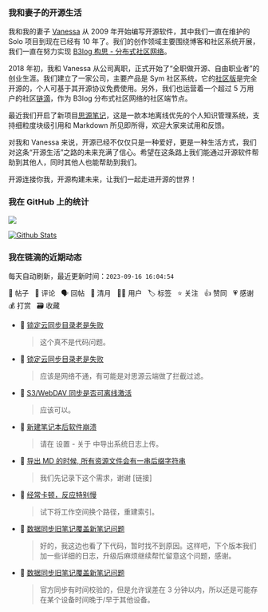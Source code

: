 ### 我和妻子的开源生活

我和我的妻子 [Vanessa](https://github.com/Vanessa219) 从 2009 年开始编写开源软件，其中我们一直在维护的 Solo 项目到现在已经有 10 年了。我们的创作领域主要围绕博客和社区系统开展，我们一直在努力实现 [B3log 构思 - 分布式社区网络](https://ld246.com/article/1546941897596)。

2018 年初，我和 Vanessa 从公司离职，正式开始了“全职做开源、自由职业者”的创业生涯。我们建立了一家公司，主要产品是 Sym 社区系统，它的[社区版](https://github.com/88250/symphony)是完全开源的，个人可基于其开源协议免费使用。另外，我们也运营着一个超过 5 万用户的社区[链滴](https://ld246.com)，作为 B3log 分布式社区网络的社区端节点。

最近我们开启了新项目[思源笔记](https://github.com/siyuan-note/siyuan)，这是一款本地离线优先的个人知识管理系统，支持细粒度块级引用和 Markdown 所见即所得，欢迎大家来试用和反馈。

对我和 Vanessa 来说，开源已经不仅仅只是一种爱好，更是一种生活方式，我们对这条“开源生活”之路的未来充满了信心。希望在这条路上我们能通过开源软件帮助到其他人，同时其他人也能帮助到我们。

开源连接你我，开源构建未来，让我们一起走进开源的世界！

### 我在 GitHub 上的统计

<a title="Hits" target="_blank" href="https://github.com/88250/88250"><img src="https://hits.b3log.org/88250/88250.svg"></a>

[![Github Stats](https://github-readme-stats.vercel.app/api?username=88250&theme=tokyonight&show_icons=true)](https://github.com/88250)

<!--events start -->

### 我在链滴的近期动态

每天自动刷新，最近更新时间：`2023-09-16 16:04:54`

📝 帖子 &nbsp; 💬 评论 &nbsp; 🗣 回帖 &nbsp; 🌙 清月 &nbsp; 👨‍💻 用户 &nbsp; 🏷️ 标签 &nbsp; ⭐️ 关注 &nbsp; 👍 赞同 &nbsp; 💗 感谢 &nbsp; 💰 打赏 &nbsp; 🗃 收藏

* 💬 [锁定云同步目录老是失败](https://ld246.com/article/1694823216509/comment/1694833410604#comments)

  > 这个真不是代码问题。
* 💬 [锁定云同步目录老是失败](https://ld246.com/article/1694823216509/comment/1694824290194#comments)

  > 应该是网络不通，有可能是对思源云端做了拦截过滤。
* 💬 [S3/WebDAV 同步是否可离线激活](https://ld246.com/article/1690859842906/comment/1694819786455#comments)

  > 应该可以。
* 💬 [新建笔记本后软件崩溃](https://ld246.com/article/1694764600668/comment/1694779103039#comments)

  > 请在 设置 - 关于 中导出系统日志上传。
* 💬 [导出 MD 的时候, 所有资源文件会有一串后缀字符串](https://ld246.com/article/1694762047110/comment/1694777707363#comments)

  > 我们先记录下这个需求，谢谢 [链接]
* 💬 [经常卡顿，反应特别慢](https://ld246.com/article/1694775385211/comment/1694775817940#comments)

  > 试下将工作空间换个路径，重建索引。
* 💬 [数据同步旧笔记覆盖新笔记问题](https://ld246.com/article/1694192059951/comment/1694770992952#comments)

  > 好的，我这边也看了下代码，暂时找不到原因。这样吧，下个版本我们加一些详细的日志，升级后麻烦继续帮忙留意这个问题，感谢。
* 💬 [数据同步旧笔记覆盖新笔记问题](https://ld246.com/article/1694192059951/comment/1694770924035#comments)

  > 官方同步有时间校验的，但是允许误差在 3 分钟以内，所以还是可能存在某个设备时间晚于/早于其他设备。


<!--events end -->

